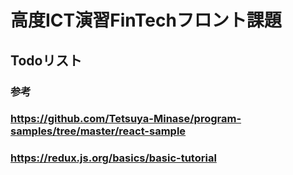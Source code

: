 # 高度ICT演習FinTechフロント課題
## Todoリスト
### 参考
### https://github.com/Tetsuya-Minase/program-samples/tree/master/react-sample
### https://redux.js.org/basics/basic-tutorial
